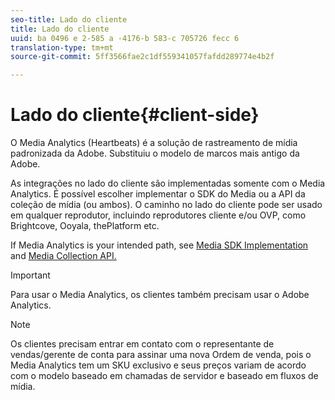 ```yaml
---
seo-title: Lado do cliente
title: Lado do cliente
uuid: ba 0496 e 2-585 a -4176-b 583-c 705726 fecc 6
translation-type: tm+mt
source-git-commit: 5ff3566fae2c1df559341057fafdd289774e4b2f

---
```



# Lado do cliente{#client-side}

O Media Analytics (Heartbeats) é a solução de rastreamento de mídia padronizada da Adobe. Substituiu o modelo de marcos mais antigo da Adobe.

As integrações no lado do cliente são implementadas somente com o Media Analytics. É possível escolher implementar o SDK do Media ou a API da coleção de mídia (ou ambos). O caminho no lado do cliente pode ser usado em qualquer reprodutor, incluindo reprodutores cliente e/ou OVP, como Brightcove, Ooyala, thePlatform etc.

If Media Analytics is your intended path, see [Media SDK Implementation](../../sdk-implement/setup/setup-overview.md) and [Media Collection API.](../../media-collection-api/mc-api-overview.md)

>[!IMPORTANT]
>
>Para usar o Media Analytics, os clientes também precisam usar o Adobe Analytics.

>[!NOTE]
>
>Os clientes precisam entrar em contato com o representante de vendas/gerente de conta para assinar uma nova Ordem de venda, pois o Media Analytics tem um SKU exclusivo e seus preços variam de acordo com o modelo baseado em chamadas de servidor e baseado em fluxos de mídia.


